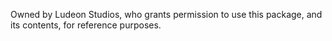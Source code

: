 Owned by Ludeon Studios, who grants permission to use this package, and its contents, for reference purposes.

